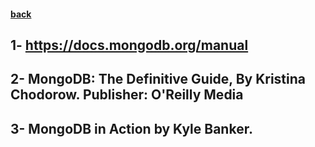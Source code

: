 #### [back](search_data_main.md)

## 1- https://docs.mongodb.org/manual
## 2- MongoDB: The Definitive Guide, By Kristina Chodorow. Publisher: O'Reilly Media
## 3- MongoDB in Action by Kyle Banker.